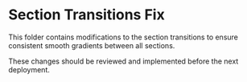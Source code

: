 # Section Transitions Fix

This folder contains modifications to the section transitions to ensure consistent smooth gradients between all sections.

These changes should be reviewed and implemented before the next deployment.
